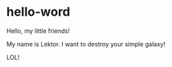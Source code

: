 # hello-word

Hello, my little friends!

My name is Lektor. I want to destroy your simple galaxy!

LOL!
